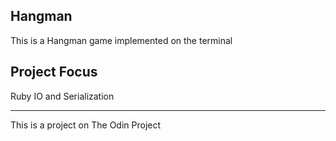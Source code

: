 ## Hangman
This is a Hangman game implemented on the terminal

## Project Focus
Ruby IO and Serialization
- - - 
This is a project on The Odin Project
